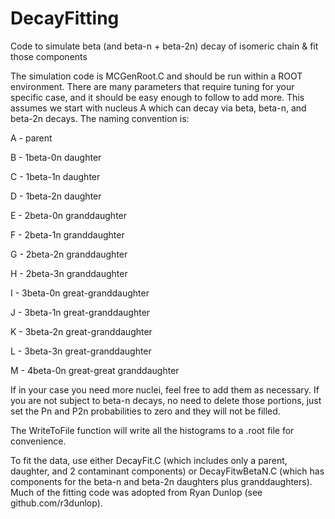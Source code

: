 # DecayFitting
Code to simulate beta (and beta-n + beta-2n) decay of isomeric chain & fit those components

The simulation code is MCGenRoot.C and should be run within a ROOT environment. There are many parameters that require tuning for your specific case, and it should be easy enough to follow to add more. This assumes we start with nucleus A which can decay via beta, beta-n, and beta-2n decays. The naming convention is:

A - parent

B - 1beta-0n daughter

C - 1beta-1n daughter

D - 1beta-2n daughter

E - 2beta-0n granddaughter

F - 2beta-1n granddaughter

G - 2beta-2n granddaughter

H - 2beta-3n granddaughter

I - 3beta-0n great-granddaughter

J - 3beta-1n great-granddaughter

K - 3beta-2n great-granddaughter

L - 3beta-3n great-granddaughter

M - 4beta-0n great-great granddaughter

If in your case you need more nuclei, feel free to add them as necessary. If you are not subject to beta-n decays, no need to delete those portions, just set the Pn and P2n probabilities to zero and they will not be filled.

The WriteToFile function will write all the histograms to a .root file for convenience.

To fit the data, use either DecayFit.C (which includes only a parent, daughter, and 2 contaminant components) or DecayFitwBetaN.C (which has components for the beta-n and beta-2n daughters plus granddaughters). Much of the fitting code was adopted from Ryan Dunlop (see github.com/r3dunlop).

